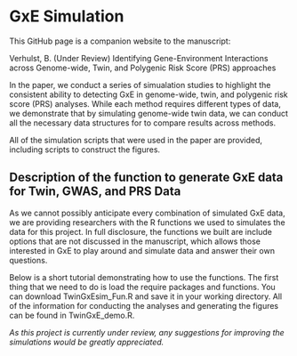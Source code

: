 # GxE Simulation

This GitHub page is a companion website to the manuscript:

Verhulst, B. (Under Review) Identifying Gene-Environment Interactions across Genome-wide, Twin, and Polygenic Risk Score (PRS) approaches

In the paper, we conduct a series of simualation studies to highlight the consistent ability to detecting GxE in genome-wide, twin, and polygenic risk score (PRS) analyses. While each method requires different types of data, we demonstrate that by simulating genome-wide twin data, we can conduct all the necessary data structures for to compare results across methods.

All of the simulation scripts that were used in the paper are provided, including scripts to construct the figures.

## Description of the function to generate GxE data for  Twin, GWAS, and PRS Data

As we cannot possibly anticipate every combination of simulated GxE data, we are providing researchers with the R functions we used to simulates the data for this project. In full disclosure, the functions we built are include options that are not discussed in the manuscript, which allows those interested in GxE to play around and simulate data and answer their own questions.

Below is a short tutorial demonstrating how to use the functions. The first thing that we need to do is load the require packages and functions. You can download TwinGxEsim_Fun.R and save it in your working directory. All of the information for conducting the analyses and generating the figures can be found in TwinGxE_demo.R.

_As this project is currently under review, any suggestions for improving the simulations would be greatly appreciated._
